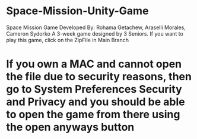 # Space-Mission-Unity-Game
Space Mission Game 
Developed By: Rohama Getachew, Araselli Morales, Cameron Sydorko 
A 3-week game designed by 3 Seniors. 
If you want to play this game, click on the ZipFile in Main Branch 
# If you own a MAC and cannot open the file due to security reasons, then go to System Preferences Security and Privacy and you should be able to open the game from there using the open anyways button

